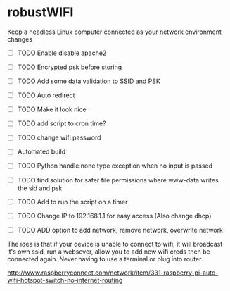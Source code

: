 # robustWIFI
Keep a headless Linux computer connected as your network environment changes

- [ ] TODO Enable disable apache2
- [ ] TODO Encrypted psk before storing
- [ ] TODO Add some data validation to SSID and PSK
- [ ] TODO Auto redirect 
- [ ] TODO Make it look nice
- [ ] TODO add script to cron time?
- [ ] TODO change wifi password
- [ ] Automated build
- [ ] TODO Python handle none type exception when no input is passed
- [ ] TODO find solution for safer file permissions where www-data writes the sid and psk
- [ ] TODO Add to run the script on a timer
- [ ] TODO Change IP to 192.168.1.1 for easy access (Also change dhcp)
- [ ] TODO ADD option to add network, remove network, overwrite network  


The idea is that if your device is unable to connect to wifi, it will broadcast it's own ssid, run a websever, allow you to add new wifi creds then be connected again. Never having to use a terminal or plug into router.

http://www.raspberryconnect.com/network/item/331-raspberry-pi-auto-wifi-hotspot-switch-no-internet-routing
